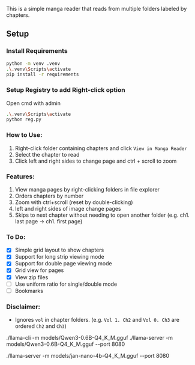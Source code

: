 This is a simple manga reader that reads from multiple folders labeled by chapters.

## Setup

### Install Requirements
```sh
python -m venv .venv
.\.venv\Scripts\activate
pip install -r requirements
```

### Setup Registry to add Right-click option
Open cmd with admin
```sh
.\.venv\Scripts\activate
python reg.py
```

### How to Use:
1. Right-click folder containing chapters and click `View in Manga Reader`
2. Select the chapter to read
3. Click left and right sides to change page and ctrl + scroll to zoom

### Features:
1. View manga pages by right-clicking folders in file explorer
2. Orders chapters by number
3. Zoom with ctrl+scroll (reset by double-clicking)
4. left and right sides of image change pages
5. Skips to next chapter without needing to open another folder (e.g. ch1. last page -> ch1. first page)

### To Do:
- [X] Simple grid layout to show chapters
- [X] Support for long strip viewing mode
- [X] Support for double page viewing mode
- [X] Grid view for pages
- [X] View zip files
- [ ] Use uniform ratio for single/double mode
- [ ] Bookmarks

### Disclaimer:
- Ignores `vol` in chapter folders. (e.g. `Vol 1. Ch2` and `Vol 0. Ch3` are ordered `Ch2` and `Ch3`)

./llama-cli -m models/Qwen3-0.6B-Q4_K_M.gguf
./llama-server -m models/Qwen3-0.6B-Q4_K_M.gguf --port 8080

./llama-server -m models/jan-nano-4b-Q4_K_M.gguf --port 8080